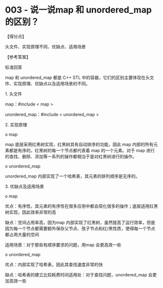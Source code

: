 # 003 - 说一说map 和 unordered_map 的区别？
【得分点】

头文件、实现原理不同、优缺点、适用场景

【参考答案】

标准回答

map 和 unordered_map 都是 C++ STL 中的容器，它们的区别主要体现在头文件、实现原理、优缺点以及适用场景的不同。

1. 头文件

map：#include < map >

unordered_map：#include < unordered_map >

2. 实现原理

o map

map 底层采用红黑树实现，红黑树具有自动排序的功能，因此 map 内部的所有元素都是有序的，红黑树的每一个节点都代表着 map 的一个元素。对于 map 进行的查找、删除、添加等一系列的操作都相当于是对红黑树进行的操作。

o unordered_map

unordered_map 内部实现了一个哈希表，其元素的排列顺序是无序的。

3. 优缺点及适用场景

o map

优点：有序性，其元素的有序性在很多应用中都会简化很多的操作；底层适用红黑树实现，因此效率非常的高

缺点：空间占用率高，因为map 内部实现了红黑树，虽然提高了运行效率，但是因为每一个节点都需要额外保存父节点、孩子节点和红/黑性质，使得每一个节点都占用大量的空间

适用场景：对于那些有顺序要求的问题，用map 会更高效一些

o unordered_map

优点：内部实现了哈希表，因此其查找速度非常的快

缺点：哈希表的建立比较耗费时间适用处：对于查找问题，unordered_map 会更加高效一些